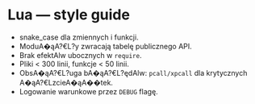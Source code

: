 # Lua — style guide

- snake_case dla zmiennych i funkcji.
- ModuA�ąA?€L?y zwracają tabelę publicznego API.
- Brak efektAlw ubocznych w `require`.
- Pliki < 300 linii, funkcje < 50 linii.
- ObsA�ąA?€L?uga bA�ąA?€L?ędAlw: `pcall/xpcall` dla krytycznych A�ąA?€LzcieA�ąA��tek.
- Logowanie warunkowe przez `DEBUG` flagę.
